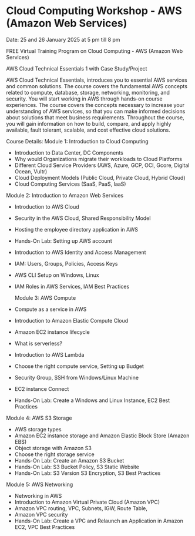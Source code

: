 # Cloud Computing Workshop - AWS (Amazon Web Services)

Date: 25 and 26 January 2025 at 5 pm till 8 pm 

FREE Virtual Training Program on Cloud Computing - AWS (Amazon Web Services)

AWS Cloud Technical Essentials 1 with Case Study/Project

AWS Cloud Technical Essentials, introduces you to essential AWS services and common solutions. The course covers the fundamental AWS concepts related to compute, database, storage, networking, monitoring, and security. You will start working in AWS through hands-on course experiences. The course covers the concepts necessary to increase your understanding of AWS services, so that you can make informed decisions about solutions that meet business requirements. Throughout the course, you will gain information on how to build, compare, and apply highly available, fault tolerant, scalable, and cost effective cloud solutions.


Course Details:
Module 1: Introduction to Cloud Computing
* Introduction to Data Center, DC Components
* Why would Organizations migrate their workloads to Cloud Platforms
* Different Cloud Service Providers (AWS, Azure, GCP, OCI, Gcore, Digital Ocean, Vultr)
* Cloud Deployment Models (Public Cloud, Private Cloud, Hybrid Cloud)
* Cloud Computing Services (SaaS, PaaS, IaaS)

Module 2: Introduction to Amazon Web Services
* Introduction to AWS Cloud
* Security in the AWS Cloud, Shared Responsibility Model
* Hosting the employee directory application in AWS
* Hands-On Lab: Setting up AWS account 
* Introduction to AWS Identity and Access Management
* IAM: Users, Groups, Policies, Access Keys
* AWS CLI Setup on Windows, Linux
* IAM Roles in AWS Services, IAM Best Practices

  Module 3: AWS Compute
* Compute as a service in AWS
* Introduction to Amazon Elastic Compute Cloud
* Amazon EC2 instance lifecycle
* What is serverless?
* Introduction to AWS Lambda
* Choose the right compute service, Setting up Budget
* Security Group, SSH from Windows/Linux Machine
* EC2 instance Connect
* Hands-On Lab: Create a Windows and Linux Instance, EC2 Best Practices

Module 4: AWS S3 Storage
* AWS storage types
* Amazon EC2 instance storage and Amazon Elastic Block Store (Amazon EBS)
* Object storage with Amazon S3
* Choose the right storage service
* Hands-On Lab: Create an Amazon S3 Bucket
* Hands-On Lab: S3 Bucket Policy, S3 Static Website
* Hands-On Lab: S3 Version S3 Encryption, S3 Best Practices

Module 5: AWS Networking 
* Networking in AWS
* Introduction to Amazon Virtual Private Cloud (Amazon VPC)
* Amazon VPC routing, VPC, Subnets, IGW, Route Table, 
* Amazon VPC security
* Hands-On Lab: Create a VPC and Relaunch an Application in Amazon EC2, VPC Best Practices
